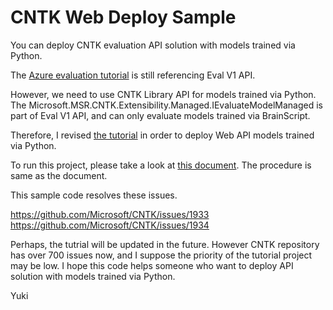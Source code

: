 # CNTK Web Deploy Sample

You can deploy CNTK evaluation API solution with models trained via Python.

The [Azure evaluation tutorial](https://github.com/Microsoft/CNTK/tree/master/Examples/Evaluation/CNTKAzureTutorial01) is still referencing Eval V1 API.


However, we need to use CNTK Library API for models trained via Python.
The Microsoft.MSR.CNTK.Extensibility.Managed.IEvaluateModelManaged is part of Eval V1 API, and can only evaluate models trained via BrainScript.

Therefore, I revised [the tutorial](https://github.com/Microsoft/CNTK/tree/master/Examples/Evaluation/CNTKAzureTutorial01) in order to deploy Web API models trained via Python.

To run this project, please take a look at [this document](https://docs.microsoft.com/en-us/cognitive-toolkit/Evaluate-a-model-in-an-Azure-WebApi). The procedure is same as the document.

This sample code resolves these issues.

https://github.com/Microsoft/CNTK/issues/1933
https://github.com/Microsoft/CNTK/issues/1934

Perhaps, the tutrial will be updated in the future. However CNTK repository has over 700 issues now, and I suppose the priority of the tutorial project may be low.
I hope this code helps someone who want to deploy API solution with models trained via Python.

Yuki
